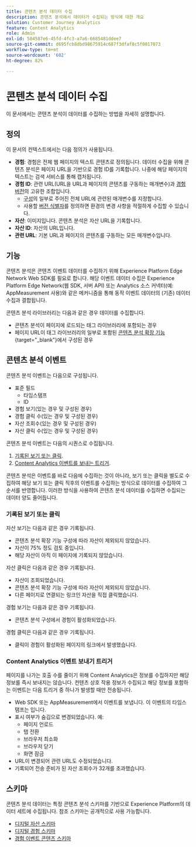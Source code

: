 ```yaml
---
title: 콘텐츠 분석 데이터 수집
description: 콘텐츠 분석에서 데이터가 수집되는 방식에 대한 개요
solution: Customer Journey Analytics
feature: Content Analytics
role: Admin
exl-id: 584587e6-45fd-4fc3-a7a6-6685481ddee7
source-git-commit: d695fcb8dbd98675914c687f3dfaf8c5f0017073
workflow-type: tm+mt
source-wordcount: '602'
ht-degree: 82%

---
```


# 콘텐츠 분석 데이터 수집

이 문서에서는 콘텐츠 분석이 데이터를 수집하는 방법을 자세히 설명합니다.


## 정의

이 문서의 컨텍스트에서는 다음 정의가 사용됩니다.

* **경험**: 경험은 전체 웹 페이지의 텍스트 콘텐츠로 정의됩니다. 데이터 수집을 위해 콘텐츠 분석은 페이지 URL을 기반으로 경험 ID를 기록합니다. 나중에 해당 페이지의 텍스트는 검색 서비스를 통해 캡처됩니다.
* **경험 ID**: 관련 URL(URL을 URL과 페이지의 콘텐츠를 구동하는 매개변수)과 [경험 버전](manual.md#versioning)의 고유한 조합입니다.
   * [구성](configuration.md)의 일부로 주어진 전체 URL에 관련된 매개변수를 지정합니다.
   * 사용할 [버전 식별자](manual.md#versioning)를 정의하면 환경의 변경 사항을 적절하게 수집할 수 있습니다.
* **자산**: 이미지입니다. 콘텐츠 분석은 자산 URL을 기록합니다.
* **자산 ID**: 자산의 URL입니다.
* **관련 URL**: 기본 URL과 페이지의 콘텐츠를 구동하는 모든 매개변수입니다.


## 기능

콘텐츠 분석은 콘텐츠 이벤트 데이터를 수집하기 위해 Experience Platform Edge Network Web SDK를 필요로 합니다. 해당 이벤트 데이터 수집은 Experience Platform Edge Network(웹 SDK, 서버 API) 또는 Analytics 소스 커넥터(예: AppMeasurement 사용)와 같은 메커니즘을 통해 동작 이벤트 데이터의 (기존) 데이터 수집과 결합됩니다.

콘텐츠 분석 라이브러리는 다음과 같은 경우 데이터를 수집합니다.

* 콘텐츠 분석이 페이지에 로드되는 태그 라이브러리에 포함되는 경우
* 페이지 URL이 태그 라이브러리의 일부로 포함된 [콘텐츠 분석 확장 기능](https://experienceleague.adobe.com/ko/docs/experience-platform/tags/extensions/client/content-analytics/overview){target="_blank"}에서 구성된 경우



## 콘텐츠 분석 이벤트

콘텐츠 분석 이벤트는 다음으로 구성됩니다.

* 표준 필드
   * 타임스탬프
   * ID
* 경험 보기(있는 경우 및 구성된 경우)
* 경험 클릭 수(있는 경우 및 구성된 경우)
* 자산 조회수(있는 경우 및 구성된 경우)
* 자산 클릭 수(있는 경우 및 구성된 경우)


콘텐츠 분석 이벤트는 다음의 시퀀스로 수집됩니다.

1. [기록된 보기 또는 클릭](#recorded-view-or-click).
1. [Content Analytics 이벤트를 보내는 트리거](#trigger-to-send-a-content-analytics-event).

콘텐츠 분석은 이벤트를 바로 다음에 수집하는 것이 아니라, 보기 또는 클릭을 별도로 수집하여 해당 보기 또는 클릭 직후의 이벤트를 수집하는 방식으로 데이터를 수집하여 그 순서를 반영합니다. 이러한 방식을 사용하여 콘텐츠 분석 데이터를 수집하면 수집되는 데이터 양도 줄어듭니다.

### 기록된 보기 또는 클릭

자산 보기는 다음과 같은 경우 기록됩니다.

* 콘텐츠 분석 확장 기능 구성에 따라 자산이 제외되지 않았습니다.
* 자산이 75% 정도 검토 중입니다.
* 해당 자산이 아직 이 페이지에 기록되지 않았습니다.

자산 클릭은 다음과 같은 경우 기록됩니다.

* 자산이 조회되었습니다.
* 콘텐츠 분석 확장 기능 구성에 따라 자산이 제외되지 않았습니다.
* 다른 페이지로 연결되는 링크인 자산을 직접 클릭했습니다.

경험 보기는 다음과 같은 경우 기록됩니다.

* 콘텐츠 분석 구성에서 경험이 활성화되었습니다.

경험 클릭은 다음과 같은 경우 기록됩니다.

* 클릭이 경험이 활성화된 페이지의 링크에서 발생했습니다.


### Content Analytics 이벤트 보내기 트리거

페이지를 나가는 호출 수를 줄이기 위해 Content Analytics은 정보를 수집하지만 해당 정보를 즉시 보내지는 않습니다. 컨텐츠 상호 작용 정보가 수집되고 해당 정보를 포함하는 이벤트는 다음 트리거 중 하나가 발생할 때만 전송됩니다.

* Web SDK 또는 AppMeasurement에서 이벤트를 보냅니다. 이 이벤트의 타임스탬프는 입니다.
* 표시 여부가 숨김으로 변경되었습니다. 예:
   * 페이지 언로드
   * 탭 전환
   * 브라우저 최소화
   * 브라우저 닫기
   * 화면 잠금
* URL이 변경되어 관련 URL도 수정되었습니다.
* 기록되어 전송 준비가 된 자산 조회수가 32개를 초과했습니다.


## 스키마

콘텐츠 분석 데이터는 특정 콘텐츠 분석 스키마를 기반으로 Experience Platform의 데이터 세트에 수집됩니다. 참조 스키마는 공개적으로 사용 가능합니다.

* [디지털 자산 스키마](https://github.com/adobe/xdm/blob/master/components/classes/digital-asset.schema.json)
* [디지털 경험 스키마](https://github.com/adobe/xdm/blob/master/components/classes/digital-experience.schema.json)
* [경험 이벤트 콘텐츠 스키마](https://github.com/adobe/xdm/blob/master/components/fieldgroups/experience-event/experienceevent-content.schema.json)
